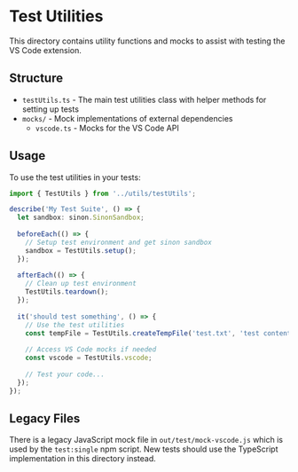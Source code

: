 # Test Utilities

This directory contains utility functions and mocks to assist with testing the VS Code extension.

## Structure

- `testUtils.ts` - The main test utilities class with helper methods for setting up tests
- `mocks/` - Mock implementations of external dependencies
  - `vscode.ts` - Mocks for the VS Code API

## Usage

To use the test utilities in your tests:

```typescript
import { TestUtils } from '../utils/testUtils';

describe('My Test Suite', () => {
  let sandbox: sinon.SinonSandbox;
  
  beforeEach(() => {
    // Setup test environment and get sinon sandbox
    sandbox = TestUtils.setup();
  });
  
  afterEach(() => {
    // Clean up test environment
    TestUtils.teardown();
  });
  
  it('should test something', () => {
    // Use the test utilities
    const tempFile = TestUtils.createTempFile('test.txt', 'test content');
    
    // Access VS Code mocks if needed
    const vscode = TestUtils.vscode;
    
    // Test your code...
  });
});
```

## Legacy Files

There is a legacy JavaScript mock file in `out/test/mock-vscode.js` which is used by the `test:single` npm script.
New tests should use the TypeScript implementation in this directory instead. 